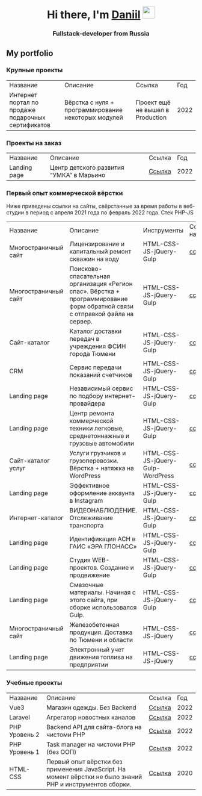 <h1 align="center">Hi there, I'm <a href="https://daniilshat.ru/" target="_blank">Daniil</a> 
<img src="https://github.com/blackcater/blackcater/raw/main/images/Hi.gif" height="32"/></h1>
<h3 align="center">Fullstack-developer from Russia</h3>

<h2>My portfolio</h2>

<h3>Крупные проекты</h3>
<table>
  <tr>
    <td>Название</td>
    <td>Описание</td>
    <td>Ссылка</td>
    <td>Год</td>
  </tr>
  <tr>
    <td>Интернет портал по продаже подарочных сертификатов</td>
    <td>Вёрстка с нуля + программирование некоторых модулей</td>
    <td>Проект ещё не вышел в Production</td>
    <td>2022</td>
  </tr>
</table>

<h3>Проекты на заказ</h3>
<table>
  <tr>
    <td>Название</td>
    <td>Описание</td>
    <td>Ссылка</td>
    <td>Год</td>
  </tr>
  <tr>
    <td>Landing page</td>
    <td>Центр детского развития “УМКА” в Марьино</td>
    <td><a href="https://umka-moscow.ru/" target="_blank">Ссылка</a></td>
    <td>2022</td>
  </tr>
</table>

<h3>Первый опыт коммерческой вёрстки</h3>
<p>Ниже приведены ссылки на сайты, свёрстанные за время работы в веб-студии в период с апреля 2021 года по февраль 2022 года. 
  Стек PHP-JS</p>
<table>
  <tr>
    <td>Название</td>
    <td>Описание</td>
    <td>Инструменты</td>
    <td>Ссылка на сайт</td>
  </tr>
  <tr>
    <td>Многостраничный сайт</td>
    <td>Лицензирование и капитальный ремонт скважин на воду</td>
    <td>HTML-CSS-JS-jQuery-Gulp</td>
    <td><a href="http://sibvodgeo.ru" target="_blank">ссылка</a></td>
  </tr>
  <tr>
    <td>Многостраничный сайт</td>
    <td>Пoисково-спасательная организация «Регион спас». Вёрстка + программирование форм обратной связи с отправкой файла на сервер.</td>
    <td>HTML-CSS-JS-jQuery-Gulp</td>
    <td><a href="http://xn--80affnzficoc.xn--p1ai/" target="_blank">ссылка</a></td>
  </tr>
  <tr>
    <td>Сайт-каталог</td>
    <td>Каталог доставки передач в учреждения ФСИН города Тюмени</td>
    <td>HTML-CSS-JS-jQuery-Gulp</td>
    <td><a href="https://ahi72.ru" target="_blank">ссылка</a></td>
  </tr>
  <tr>
    <td>CRM</td>
    <td>Сервис передачи показаний счетчиков</td>
    <td>HTML-CSS-JS-jQuery-Gulp</td>
    <td><a href="https://vinzili-pay.ru" target="_blank">ссылка</a></td>
  </tr>
  <tr>
    <td>Landing page</td>
    <td>Независимый сервис по подбору интернет-провайдера</td>
    <td>HTML-CSS-JS-jQuery-Gulp</td>
    <td><a href="https://iaonline.ru" target="_blank">ссылка</a></td>
  </tr>
  <tr>
    <td>Landing page</td>
    <td>Центр ремонта коммерческой техники легковые, среднетоннажные и грузовые автомобили</td>
    <td>HTML-CSS-JS-jQuery-Gulp</td>
    <td><a href="https://staves.uk" target="_blank">ссылка</a></td>
  </tr>
  <tr>
    <td>Сайт-каталог услуг</td>
    <td>Услуги грузчиков и грузоперевозки. Вёрстка + натяжка на WordPress</td>
    <td>HTML-CSS-JS-jQuery-Gulp-WordPress</td>
    <td><a href="https://gruzchiki365.ru" target="_blank">ссылка</a></td>
  </tr>
  <tr>
    <td>Landing page</td>
    <td>Эффективное оформление аккаунта в Instagram</td>
    <td>HTML-CSS-JS-jQuery-Gulp</td>
    <td><a href="https://inst.ww.net.ru" target="_blank">ссылка</a></td>
  </tr>
  <tr>
    <td>Интернет-каталог</td>
    <td>ВИДЕОНАБЛЮДЕНИЕ. Отслеживание транспорта </td>
    <td>HTML-CSS-JS-jQuery-Gulp</td>
    <td><a href="https://carvis.tt-72.ru" target="_blank">ссылка</a></td>
  </tr>
  <tr>
    <td>Landing page</td>
    <td>Идентификация АСН в ГАИС «ЭРА ГЛОНАСС»</td>
    <td>HTML-CSS-JS-jQuery-Gulp</td>
    <td><a href="https://asn.tt-72.ru" target="_blank">ссылка</a></td>
  </tr>
  <tr>
    <td>Landing page</td>
    <td>Студия WEB-проектов. Создание и продвижение</td>
    <td>HTML-CSS-JS-jQuery-Gulp</td>
    <td><a href="https://pr.ww.net.ru" target="_blank">ссылка</a></td>
  </tr>
  <tr>
    <td>Landing page</td>
    <td>Смазочные материалы. Начиная с этого сайта, при сборке использовался Gulp. </td>
    <td>HTML-CSS-JS-jQuery-Gulp</td>
    <td><a href="https://amex72.ru" target="_blank">ссылка</a></td>
  </tr>
  <tr>
    <td>Многостраничный сайт</td>
    <td>Железобетонная продукция. Доставка по Тюмени и области</td>
    <td>HTML-CSS-JS-jQuery</td>
    <td><a href="https://zavodrotor.ru" target="_blank">ссылка</a></td>
  </tr>
  <tr>
    <td>Landing page</td>
    <td>Электронный учет движения топлива на предприятии</td>
    <td>HTML-CSS-JS-jQuery</td>
    <td><a href="https://fuel-kontrol.ru" target="_blank">ссылка</a></td>
  </tr>
</table>

<h3>Учебные проекты</h3>
<table>
  <tr>
    <td>Название</td>
    <td>Описание</td>
    <td>Ссылка</td>
    <td>Год</td>
  </tr>
  <tr>
    <td>Vue3</td>
    <td>Магазин одежды. Без Backend</td>
    <td><a href="https://github.com/Daniil-333/js2_dz7/tree/feature1">Ссылка</a></td>
    <td>2022</td>
  </tr>
  <tr>
    <td>Laravel</td>
    <td>Агрегатор новостных каналов</td>
    <td><a href="https://github.com/Daniil-333/laravel_GB/tree/lesson10">Ссылка</a></td>
    <td>2022</td>
  </tr>
  <tr>
    <td>PHP Уровень 2</td>
    <td>Backend API для сайта-блога на чистоми PHP</td>
    <td><a href="https://github.com/Daniil-333/php2/tree/lesson8">Ссылка</a></td>
    <td>2022</td>
  </tr>
  <tr>
    <td>PHP Уровень 1</td>
    <td>Task manager на чистоми PHP (без ООП)</td>
    <td><a href="https://github.com/Daniil-333/php1">Ссылка</a></td>
    <td>2022</td>
  </tr>
  <tr>
    <td>HTML-CSS</td>
    <td>Первый опыт вёрстки без применения JavaScript. На момент вёрстки не было знаний PHP и инструментов сборки.</td>
    <td><a href="https://github.com/Daniil-333/clothes/tree/dz-8">Ссылка</a></td>
    <td>2020</td>
  </tr>
</table>


<!--
**Daniil-333/Daniil-333** is a ✨ _special_ ✨ repository because its `README.md` (this file) appears on your GitHub profile.

Here are some ideas to get you started:

- 🔭 I’m currently working on ...
- 🌱 I’m currently learning ...
- 👯 I’m looking to collaborate on ...
- 🤔 I’m looking for help with ...
- 💬 Ask me about ...
- 📫 How to reach me: ...
- 😄 Pronouns: ...
- ⚡ Fun fact: ...
-->
